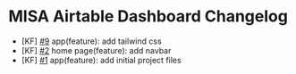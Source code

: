 # MISA Airtable Dashboard Changelog

<!--
Changelog Format
### TL; DR
- [Initials of Dev] [#issue number](issue link on GitHub) {issue title}
-->

- [KF] [#9](https://github.com/Ateneo-MISA/MISA-Website/issues/9) app(feature): add tailwind css
- [KF] [#2](https://github.com/Ateneo-MISA/MISA-Website/issues/2) home page(feature): add navbar
- [KF] [#1](https://github.com/Ateneo-MISA/MISA-Website/issues/1) app(feature): add initial project files
